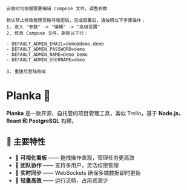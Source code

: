 `安装时可根据需要编辑 Compose 文件，调整参数`

```
默认禁止修改管理员账号和密码，完成部署后，请按照以下步骤操作：
1. 进入 "参数" -> "编辑" -> "高级设置"
2. 修改 Compose 文件，删除以下行：

- DEFAULT_ADMIN_EMAIL=demo@demo.demo 
- DEFAULT_ADMIN_PASSWORD=demo
- DEFAULT_ADMIN_NAME=Demo Demo
- DEFAULT_ADMIN_USERNAME=demo

3. 重建后登陆修改
```

# Planka 📌  

**Planka** 是一款开源、自托管的项目管理工具，类似 Trello，基于 **Node.js、React 和 PostgreSQL** 构建。  

## 🌟 主要特性  
- 📌 **可视化看板** —— 拖拽操作直观，管理任务更高效  
- 👥 **团队协作** —— 支持多用户，灵活权限管理  
- 🔄 **实时同步** —— WebSockets 确保多端数据即时更新  
- 🚀 **轻量高效** —— 运行流畅，占用资源少  
